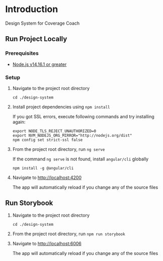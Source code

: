 # Introduction
Design System for Coverage Coach

## Run Project Locally
### Prerequisites

- [Node.js v14.16.1 or greater](https://nodejs.org/en/download/)

### Setup

1. Navigate to the project root directory

    `````
    cd ./design-system
    `````

2. Install project dependencies using `npm install`

   If you got SSL errors, execute following commands and try installing again:

    ```
    export NODE_TLS_REJECT_UNAUTHORIZED=0
    export NVM_NODEJS_ORG_MIRROR="http://nodejs.org/dist"
    npm config set strict-ssl false
    ```

3. From the project root directory, run `ng serve`

   If the command `ng serve` is not found, install `angular/cli` globally

   ````
   npm install -g @angular/cli
   ````

4. Navigate to <http://localhost:4200>

   The app will automatically reload if you change any of the source files

## Run Storybook
1. Navigate to the project root directory

    `````
    cd ./design-system
    `````

2. From the project root directory, run `npm run storybook`

3. Navigate to <http://localhost:6006>

   The app will automatically reload if you change any of the source files